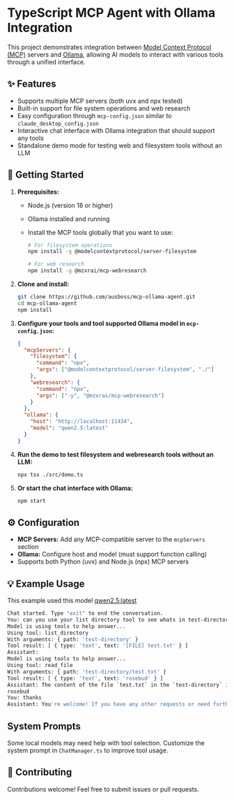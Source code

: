 # TypeScript MCP Agent with Ollama Integration

This project demonstrates integration between [Model Context Protocol (MCP)](https://modelcontextprotocol.org/) servers and [Ollama](https://ollama.com/), allowing AI models to interact with various tools through a unified interface.

## ✨ Features

- Supports multiple MCP servers (both uvx and npx tested)
- Built-in support for file system operations and web research
- Easy configuration through `mcp-config.json` similar to `claude_desktop_config.json`
- Interactive chat interface with Ollama integration that should support any tools
- Standalone demo mode for testing web and filesystem tools without an LLM

## 🚀 Getting Started

1. **Prerequisites:**

   - Node.js (version 18 or higher)
   - Ollama installed and running
   - Install the MCP tools globally that you want to use:

     ```bash
     # For filesystem operations
     npm install -g @modelcontextprotocol/server-filesystem

     # For web research
     npm install -g @mzxrai/mcp-webresearch
     ```

2. **Clone and install:**

   ```bash
   git clone https://github.com/ausboss/mcp-ollama-agent.git
   cd mcp-ollama-agent
   npm install

   ```

3. **Configure your tools and tool supported Ollama model in `mcp-config.json`:**

   ```json
   {
     "mcpServers": {
       "filesystem": {
         "command": "npx",
         "args": ["@modelcontextprotocol/server-filesystem", "./"]
       },
       "webresearch": {
         "command": "npx",
         "args": ["-y", "@mzxrai/mcp-webresearch"]
       }
     },
     "ollama": {
       "host": "http://localhost:11434",
       "model": "qwen2.5:latest"
     }
   }
   ```

4. **Run the demo to test filesystem and webresearch tools without an LLM:**

   ```bash
   npx tsx ./src/demo.ts
   ```

5. **Or start the chat interface with Ollama:**
   ```bash
   npm start
   ```

## ⚙️ Configuration

- **MCP Servers:** Add any MCP-compatible server to the `mcpServers` section
- **Ollama:** Configure host and model (must support function calling)
- Supports both Python (uvx) and Node.js (npx) MCP servers

## 💡 Example Usage

This example used this model [qwen2.5:latest](https://ollama.com/library/qwen2.5)

```bash
Chat started. Type "exit" to end the conversation.
You: can you use your list directory tool to see whats in test-directory then use your read file tool to read it to me?
Model is using tools to help answer...
Using tool: list_directory
With arguments: { path: 'test-directory' }
Tool result: [ { type: 'text', text: '[FILE] test.txt' } ]
Assistant:
Model is using tools to help answer...
Using tool: read_file
With arguments: { path: 'test-directory/test.txt' }
Tool result: [ { type: 'text', text: 'rosebud' } ]
Assistant: The content of the file `test.txt` in the `test-directory` is:
rosebud
You: thanks
Assistant: You're welcome! If you have any other requests or need further assistance, feel free to ask.
```

## System Prompts

Some local models may need help with tool selection. Customize the system prompt in `ChatManager.ts` to improve tool usage.

## 🤝 Contributing

Contributions welcome! Feel free to submit issues or pull requests.
